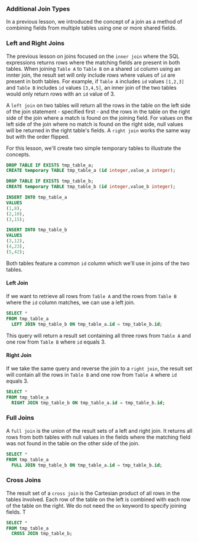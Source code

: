 ### Additional Join Types

In a previous lesson, we introduced the concept of a join as a method of combining fields from multiple tables using one or more shared fields.

### Left and Right Joins
The previous lesson on joins focused on the `inner join` where the SQL expressions returns rows where the matching fields are present in both tables. When joining `Table A` to `Table B` on a shared `id` column using an innter join, the result set will only include rows where values of `id` are present in both tables. For example, if `Table A` includes `id` values `[1,2,3]` and `Table B` includes `id` values `[3,4,5]`, an inner join of the two tables would only return rows with an `id` value of 3.

A `left join` on two tables will return all the rows in the table on the left side of the join statement - specified first - and the rows in the table on the right side of the join where a match is found on the joining field. For values on the left side of the join where no match is found on the right side, null values will be returned in the right table's fields. A `right join` works the same way but with the order flipped. 

For this lesson, we'll create two simple temporary tables to illustrate the concepts.

```sql
DROP TABLE IF EXISTS tmp_table_a;
CREATE temporary TABLE tmp_table_a (id integer,value_a integer);

DROP TABLE IF EXISTS tmp_table_b;
CREATE temporary TABLE tmp_table_b (id integer,value_b integer);

INSERT INTO tmp_table_a
VALUES
(1,8),
(2,10),
(3,15);

INSERT INTO tmp_table_b
VALUES
(3,12),
(4,23),
(5,42);
```

Both tables feature a common `id` column which we'll use in joins of the two tables.

#### Left Join
If we want to retrieve all rows from `Table A` and the rows from `Table B` where the `id` column matches, we can use a left join.

```sql
SELECT *
FROM tmp_table_a
  LEFT JOIN tmp_table_b ON tmp_table_a.id = tmp_table_b.id;
```

This query will return a result set containing all three rows from `Table A` and one row from `Table B` where `id` equals 3.

#### Right Join
If we take the same query and reverse the join to a `right join`, the result set will contain all the rows in `Table B` and one row from `Table A` where `id` equals 3.

```sql
SELECT *
FROM tmp_table_a
  RIGHT JOIN tmp_table_b ON tmp_table_a.id = tmp_table_b.id;
```

### Full Joins
A `full join` is the union of the result sets of a left and right join. It returns all rows from both tables with null values in the fields where the matching field was not found in the table on the other side of the join.

```sql
SELECT *
FROM tmp_table_a
  FULL JOIN tmp_table_b ON tmp_table_a.id = tmp_table_b.id;
```

### Cross Joins
The result set of a `cross join` is the Cartesian product of all rows in the tables involved. Each row of the table on the left is combined with each row of the table on the right. We do not need the `on` keyword to specify joining fields. T

```sql
SELECT *
FROM tmp_table_a
  CROSS JOIN tmp_table_b;
```

